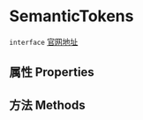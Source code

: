 # SemanticTokens
`interface` [官网地址](https://microsoft.github.io/monaco-editor/docs.html#interfaces/languages.SemanticTokens.html)
## 属性 Properties
## 方法 Methods

